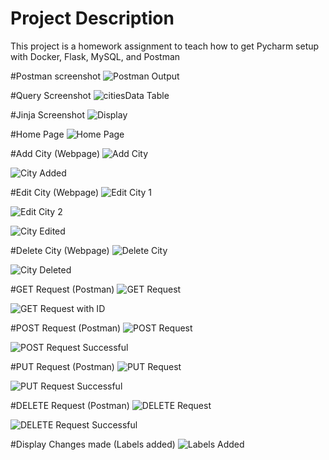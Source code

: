 # Project Description
This project is a homework assignment to teach how to get Pycharm setup with Docker, Flask, MySQL, and Postman

#Postman screenshot
![Postman Output](screenshots/postman.png)

#Query Screenshot
![citiesData Table](screenshots/query.png)

#Jinja Screenshot
![Display](screenshots/jinja.png)

#Home Page
![Home Page](screenshots/home.png)

#Add City (Webpage)
![Add City](screenshots/addCity.png)

![City Added](screenshots/cityAdded.png)

#Edit City (Webpage)
![Edit City 1](screenshots/editCity1.png)

![Edit City 2](screenshots/editCity2.png)

![City Edited](screenshots/cityEdited.png)

#Delete City (Webpage)
![Delete City](screenshots/deleteCity.png)

![City Deleted](screenshots/cityDeleted.png)

#GET Request (Postman)
![GET Request](screenshots/getRequest.png)

![GET Request with ID](screenshots/getRequestWithId.png)

#POST Request (Postman)
![POST Request](screenshots/postRequest.png)

![POST Request Successful](screenshots/postRequestSuccessful.png)

#PUT Request (Postman)
![PUT Request](screenshots/putRequest.png)

![PUT Request Successful](screenshots/putRequestSuccessful.png)

#DELETE Request (Postman)
![DELETE Request](screenshots/deleteRequest.png)

![DELETE Request Successful](screenshots/deleteRequestSuccessful.png)

#Display Changes made (Labels added)
![Labels Added](screenshots/displayChanges.png)
